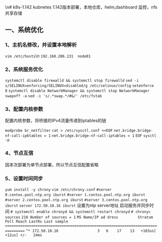 \n# k8s-1.142
kubnetes 1.142版本部署，本地仓库，helm,dashboard 监控，nfs共享存储

## 一、系统优化
### 1、主机名修改，并设置本地解析

`vim /etc/hosts`\n
`192.168.206.131  node01`

### 2、系统服务优化
`systemctl disable firewalld && systemctl stop firewalld`
`sed -i s/SELINUX=enforcing/SELINUX=disabled/g /etc/selinux/config`
`setenforce 0`
`systemctl disable NetworkManager && systemctl stop NetworkManager`
`swapoff -a`
`sed -i 's/.*swap.*/#&/' /etc/fstab`

### 3、配置内核参数
配置内核参数，将桥接的IPv4流量传递到iptables的链

`modprobe br_netfilter`
`cat > /etc/sysctl.conf <<EOF`
`net.bridge.bridge-nf-call-ip6tables = 1`
`net.bridge.bridge-nf-call-iptables = 1`
`EOF`
`sysctl -p`

### 4、节点互信
因本次部署为单节点部署，所以节点互信配置省略

### 5、设置时间同步

`yum install -y chrony`
`vim /etc/chrony.conf`
`#server 0.centos.pool.ntp.org iburst`
`#server 1.centos.pool.ntp.org iburst`
`#server 2.centos.pool.ntp.org iburst`
`#server 3.centos.pool.ntp.org iburst`
`server 172.50.10.16 iburst`  设置为ntp server地址
启动服务并同步时间
`# systemctl enable chronyd && systemctl restart chronyd`
`# chronyc sources`
`210 Number of sources = 1`
`MS Name/IP ad dress         Stratum Poll Reach LastRx Last sample   `            
`===============================================================================`
`^* 172.50.10.16                  3   6    17    13   +103us[  +12us] +/-   24ms`



